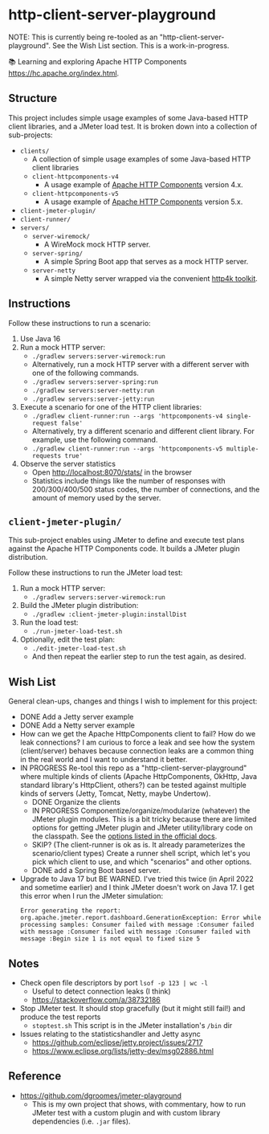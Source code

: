 # http-client-server-playground

NOTE: This is currently being re-tooled as an "http-client-server-playground". See the Wish List section. This is a work-in-progress.

📚 Learning and exploring Apache HTTP Components <https://hc.apache.org/index.html>.

## Structure

This project includes simple usage examples of some Java-based HTTP client libraries, and a JMeter load test. It is broken down
into a collection of sub-projects:

* `clients/`
  * A collection of simple usage examples of some Java-based HTTP client libraries 
  * `client-httpcomponents-v4`
    * A usage example of [Apache HTTP Components](https://hc.apache.org/index.html) version 4.x.
  * `client-httpcomponents-v5` 
    * A usage example of [Apache HTTP Components](https://hc.apache.org/index.html) version 5.x.
* `client-jmeter-plugin/`
* `client-runner/`
* `servers/`
    * `server-wiremock/`
      * A WireMock mock HTTP server. 
    * `server-spring/`
      * A simple Spring Boot app that serves as a mock HTTP server.
    * `server-netty`
      * A simple Netty server wrapped via the convenient [http4k toolkit](https://github.com/http4k/http4k). 

## Instructions

Follow these instructions to run a scenario:

1. Use Java 16
1. Run a mock HTTP server:
   * `./gradlew servers:server-wiremock:run`
   * Alternatively, run a mock HTTP server with a different server with one of the following commands.
   * `./gradlew servers:server-spring:run`
   * `./gradlew servers:server-netty:run`
   * `./gradlew servers:server-jetty:run`
1. Execute a scenario for one of the HTTP client libraries:
   * `./gradlew client-runner:run --args 'httpcomponents-v4 single-request false'`
   * Alternatively, try a different scenario and different client library. For example, use the following command.
   * `./gradlew client-runner:run --args 'httpcomponents-v5 multiple-requests true'`
1. Observe the server statistics
   * Open <http://localhost:8070/stats/> in the browser
   * Statistics include things like the number of responses with 200/300/400/500 status codes, the number of connections,
     and the amount of memory used by the server.

## `client-jmeter-plugin/`

This sub-project enables using JMeter to define and execute test plans against the Apache HTTP Components code. It 
builds a JMeter plugin distribution.

Follow these instructions to run the JMeter load test:

1. Run a mock HTTP server:
   * `./gradlew servers:server-wiremock:run`
1. Build the JMeter plugin distribution:
   * `./gradlew :client-jmeter-plugin:installDist`
1. Run the load test:
   * `./run-jmeter-load-test.sh`
1. Optionally, edit the test plan:
   * `./edit-jmeter-load-test.sh`
   * And then repeat the earlier step to run the test again, as desired.

## Wish List

General clean-ups, changes and things I wish to implement for this project:

* DONE Add a Jetty server example
* DONE Add a Netty server example
* How can we get the Apache HttpComponents client to fail? How do we leak connections? I am curious to force a leak and
  see how the system (client/server) behaves because connection leaks are a common thing in the real world and I want to
  understand it better.
* IN PROGRESS Re-tool this repo as a "http-client-server-playground" where multiple kinds of clients (Apache HttpComponents, OkHttp, Java
  standard library's HttpClient, others?) can be tested against multiple kinds of servers (Jetty, Tomcat, Netty, maybe
  Undertow).
  * DONE Organize the clients
  * IN PROGRESS Componentize/organize/modularize (whatever) the JMeter plugin modules. This is a bit tricky because there are
    limited options for getting JMeter plugin and JMeter utility/library code on the classpath. See the [options listed in
    the official docs](https://jmeter.apache.org/usermanual/get-started.html#classpath).
  * SKIP? (The client-runner is ok as is. It already parameterizes the scenario/client types) Create a runner shell script, which let's you pick which client to use, and which "scenarios" and other options.
  * DONE add a Spring Boot based server.
* Upgrade to Java 17 but BE WARNED. I've tried this twice (in April 2022 and sometime earlier) and I think JMeter doesn't
  work on Java 17. I get this error when I run the JMeter simulation:
  ```text
  Error generating the report: org.apache.jmeter.report.dashboard.GenerationException: Error while processing samples: Consumer failed with message :Consumer failed with message :Consumer failed with message :Consumer failed with message :Begin size 1 is not equal to fixed size 5
  ```

## Notes

* Check open file descriptors by port `lsof -p 123 | wc -l` 
  * Useful to detect connection leaks (I think)
  * <https://stackoverflow.com/a/38732186>
* Stop JMeter test. It should stop gracefully (but it might still fail!) and produce the test reports
  * `stoptest.sh` This script is in the JMeter installation's `/bin` dir
* Issues relating to the statisticshandler and Jetty async
  * <https://github.com/eclipse/jetty.project/issues/2717>
  * <https://www.eclipse.org/lists/jetty-dev/msg02886.html> 

## Reference

* <https://github.com/dgroomes/jmeter-playground>
  * This is my own project that shows, with commentary, how to run JMeter test with a custom plugin and with custom library
    dependencies (i.e. `.jar` files).
